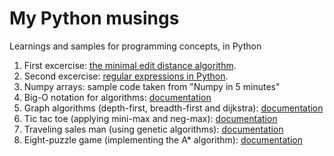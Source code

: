 # My Python musings

Learnings and samples for programming concepts, in Python

1. First excercise: [the minimal edit distance algorithm](./docs/01-minimal-edit-distance.md).
1. Second excercise: [regular expressions in Python](./docs/01-regular-expressions.md).
1. Numpy arrays: sample code taken from "Numpy in 5 minutes"
1. Big-O notation for algorithms: [documentation](./docs/03-big-o-notation.md)
1. Graph algorithms (depth-first, breadth-first and dijkstra): [documentation](./docs/04-graph-algorithms.md)
1. Tic tac toe (applying mini-max and neg-max): [documentation](./docs/05-tictactoe.md)
1. Traveling sales man (using genetic algorithms): [documentation](./docs/06-traveling-sales-man.md)
1. Eight-puzzle game (implementing the A* algorithm): [documentation](./docs/07-eight-puzzle-game.md)
